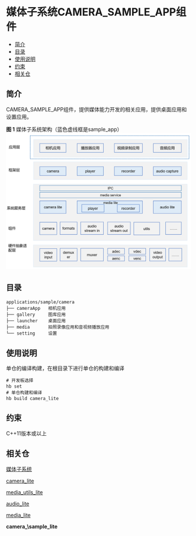 # 媒体子系统CAMERA\_SAMPLE\_APP组件<a name="ZH-CN_TOPIC_0000001080462608"></a>

-   [简介](#section11660541593)
-   [目录](#section176641621345)
-   [使用说明](#section1648194512427)
-   [约束](#section722512541395)
-   [相关仓](#section16511040154318)

## 简介<a name="section11660541593"></a>

CAMERA\_SAMPLE\_APP组件，提供媒体能力开发的相关应用，提供桌面应用和设置应用。

**图 1**  媒体子系统架构（蓝色虚线框是sample\_app）<a name="fig189881143114217"></a>  
![](figures/媒体子系统架构（蓝色虚线框是sample_app）.png "媒体子系统架构（蓝色虚线框是sample_app）")

## 目录<a name="section176641621345"></a>

```
applications/sample/camera
├── cameraApp   相机应用
├── gallery     图库应用
├── launcher    桌面应用 
├── media       拍照录像应用和音视频播放应用
└── setting     设置
```

## 使用说明<a name="section1648194512427"></a>

单仓的编译构建，在根目录下进行单仓的构建和编译

```
# 开发板选择
hb set  
# 单仓构建和编译
hb build camera_lite
```

## 约束<a name="section722512541395"></a>

C++11版本或以上

## 相关仓<a name="section16511040154318"></a>

[媒体子系统](https://gitee.com/openharmony/docs/blob/master/zh-cn/readme/%E5%AA%92%E4%BD%93%E5%AD%90%E7%B3%BB%E7%BB%9F.md)

[camera\_lite](https://gitee.com/openharmony/multimedia_camera_lite/blob/master/README_zh.md)

[media\_utils\_lite](https://gitee.com/openharmony/multimedia_utils_lite/blob/master/README_zh.md)

[audio\_lite](https://gitee.com/openharmony/multimedia_audio_lite/blob/master/README_zh.md)

[media\_lite](https://gitee.com/openharmony/multimedia_media_lite/blob/master/README_zh.md)

**camera_\sample\_lite**


